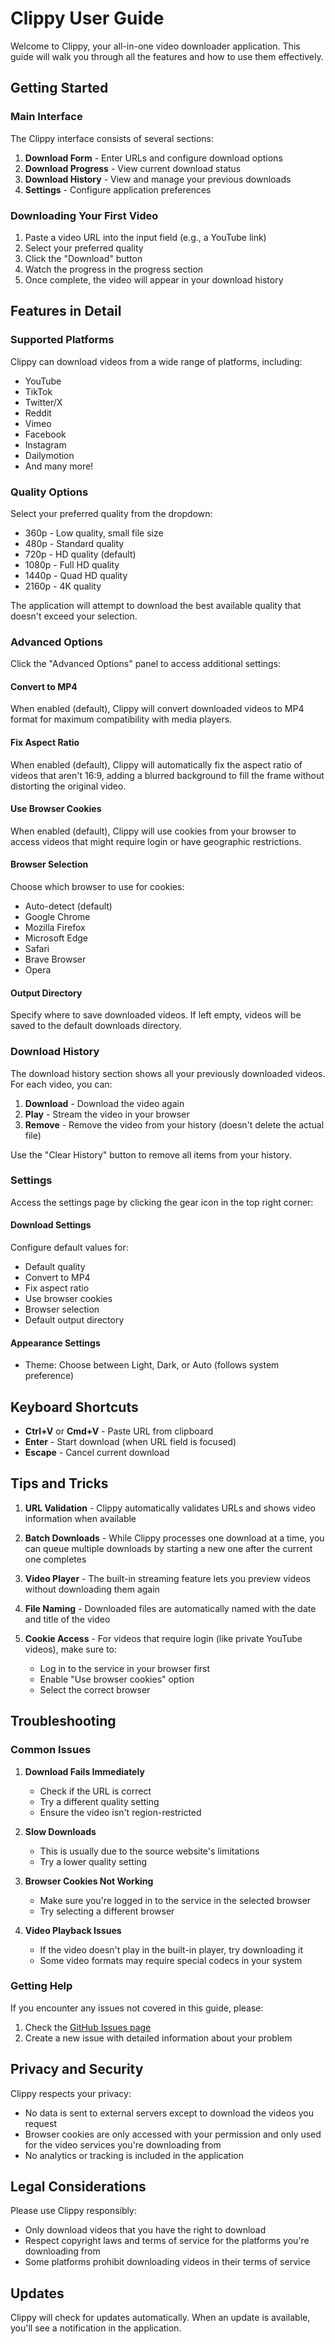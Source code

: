 # Clippy User Guide

Welcome to Clippy, your all-in-one video downloader application. This guide will walk you through all the features and how to use them effectively.

## Getting Started

### Main Interface

The Clippy interface consists of several sections:

1. **Download Form** - Enter URLs and configure download options
2. **Download Progress** - View current download status
3. **Download History** - View and manage your previous downloads
4. **Settings** - Configure application preferences

### Downloading Your First Video

1. Paste a video URL into the input field (e.g., a YouTube link)
2. Select your preferred quality
3. Click the "Download" button
4. Watch the progress in the progress section
5. Once complete, the video will appear in your download history

## Features in Detail

### Supported Platforms

Clippy can download videos from a wide range of platforms, including:

- YouTube
- TikTok
- Twitter/X
- Reddit
- Vimeo
- Facebook
- Instagram
- Dailymotion
- And many more!

### Quality Options

Select your preferred quality from the dropdown:
- 360p - Low quality, small file size
- 480p - Standard quality
- 720p - HD quality (default)
- 1080p - Full HD quality
- 1440p - Quad HD quality
- 2160p - 4K quality

The application will attempt to download the best available quality that doesn't exceed your selection.

### Advanced Options

Click the "Advanced Options" panel to access additional settings:

#### Convert to MP4

When enabled (default), Clippy will convert downloaded videos to MP4 format for maximum compatibility with media players.

#### Fix Aspect Ratio

When enabled (default), Clippy will automatically fix the aspect ratio of videos that aren't 16:9, adding a blurred background to fill the frame without distorting the original video.

#### Use Browser Cookies

When enabled (default), Clippy will use cookies from your browser to access videos that might require login or have geographic restrictions.

#### Browser Selection

Choose which browser to use for cookies:
- Auto-detect (default)
- Google Chrome
- Mozilla Firefox
- Microsoft Edge
- Safari
- Brave Browser
- Opera

#### Output Directory

Specify where to save downloaded videos. If left empty, videos will be saved to the default downloads directory.

### Download History

The download history section shows all your previously downloaded videos. For each video, you can:

1. **Download** - Download the video again
2. **Play** - Stream the video in your browser
3. **Remove** - Remove the video from your history (doesn't delete the actual file)

Use the "Clear History" button to remove all items from your history.

### Settings

Access the settings page by clicking the gear icon in the top right corner:

#### Download Settings

Configure default values for:
- Default quality
- Convert to MP4
- Fix aspect ratio
- Use browser cookies
- Browser selection
- Default output directory

#### Appearance Settings

- Theme: Choose between Light, Dark, or Auto (follows system preference)

## Keyboard Shortcuts

- **Ctrl+V** or **Cmd+V** - Paste URL from clipboard
- **Enter** - Start download (when URL field is focused)
- **Escape** - Cancel current download

## Tips and Tricks

1. **URL Validation** - Clippy automatically validates URLs and shows video information when available

2. **Batch Downloads** - While Clippy processes one download at a time, you can queue multiple downloads by starting a new one after the current one completes

3. **Video Player** - The built-in streaming feature lets you preview videos without downloading them again

4. **File Naming** - Downloaded files are automatically named with the date and title of the video

5. **Cookie Access** - For videos that require login (like private YouTube videos), make sure to:
   - Log in to the service in your browser first
   - Enable "Use browser cookies" option
   - Select the correct browser

## Troubleshooting

### Common Issues

1. **Download Fails Immediately**
   - Check if the URL is correct
   - Try a different quality setting
   - Ensure the video isn't region-restricted

2. **Slow Downloads**
   - This is usually due to the source website's limitations
   - Try a lower quality setting

3. **Browser Cookies Not Working**
   - Make sure you're logged in to the service in the selected browser
   - Try selecting a different browser

4. **Video Playback Issues**
   - If the video doesn't play in the built-in player, try downloading it
   - Some video formats may require special codecs in your system

### Getting Help

If you encounter any issues not covered in this guide, please:
1. Check the [GitHub Issues page](https://github.com/yourusername/clippy/issues)
2. Create a new issue with detailed information about your problem

## Privacy and Security

Clippy respects your privacy:
- No data is sent to external servers except to download the videos you request
- Browser cookies are only accessed with your permission and only used for the video services you're downloading from
- No analytics or tracking is included in the application

## Legal Considerations

Please use Clippy responsibly:
- Only download videos that you have the right to download
- Respect copyright laws and terms of service for the platforms you're downloading from
- Some platforms prohibit downloading videos in their terms of service

## Updates

Clippy will check for updates automatically. When an update is available, you'll see a notification in the application.